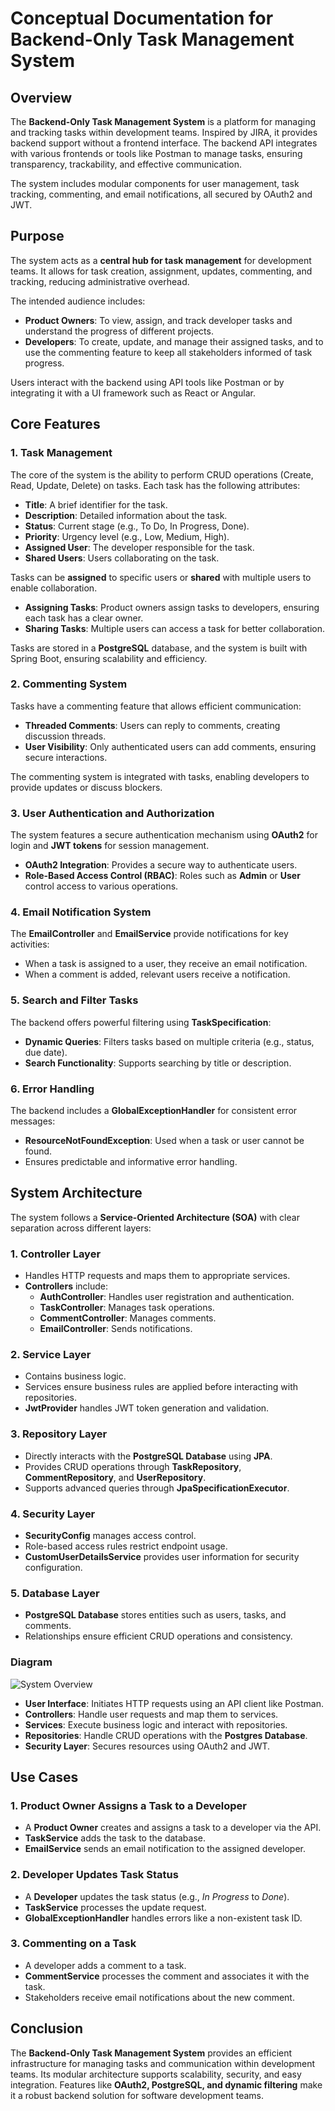 # Conceptual Documentation for Backend-Only Task Management System

## Overview
The **Backend-Only Task Management System** is a platform for managing and tracking tasks within development teams. Inspired by JIRA, it provides backend support without a frontend interface. The backend API integrates with various frontends or tools like Postman to manage tasks, ensuring transparency, trackability, and effective communication.

The system includes modular components for user management, task tracking, commenting, and email notifications, all secured by OAuth2 and JWT.

## Purpose
The system acts as a **central hub for task management** for development teams. It allows for task creation, assignment, updates, commenting, and tracking, reducing administrative overhead.

The intended audience includes:
- **Product Owners**: To view, assign, and track developer tasks and understand the progress of different projects.
- **Developers**: To create, update, and manage their assigned tasks, and to use the commenting feature to keep all stakeholders informed of task progress.

Users interact with the backend using API tools like Postman or by integrating it with a UI framework such as React or Angular.

## Core Features

### 1. Task Management
The core of the system is the ability to perform CRUD operations (Create, Read, Update, Delete) on tasks. Each task has the following attributes:
- **Title**: A brief identifier for the task.
- **Description**: Detailed information about the task.
- **Status**: Current stage (e.g., To Do, In Progress, Done).
- **Priority**: Urgency level (e.g., Low, Medium, High).
- **Assigned User**: The developer responsible for the task.
- **Shared Users**: Users collaborating on the task.

Tasks can be **assigned** to specific users or **shared** with multiple users to enable collaboration.
- **Assigning Tasks**: Product owners assign tasks to developers, ensuring each task has a clear owner.
- **Sharing Tasks**: Multiple users can access a task for better collaboration.

Tasks are stored in a **PostgreSQL** database, and the system is built with Spring Boot, ensuring scalability and efficiency.

### 2. Commenting System
Tasks have a commenting feature that allows efficient communication:
- **Threaded Comments**: Users can reply to comments, creating discussion threads.
- **User Visibility**: Only authenticated users can add comments, ensuring secure interactions.

The commenting system is integrated with tasks, enabling developers to provide updates or discuss blockers.

### 3. User Authentication and Authorization
The system features a secure authentication mechanism using **OAuth2** for login and **JWT tokens** for session management.
- **OAuth2 Integration**: Provides a secure way to authenticate users.
- **Role-Based Access Control (RBAC)**: Roles such as **Admin** or **User** control access to various operations.

### 4. Email Notification System
The **EmailController** and **EmailService** provide notifications for key activities:
- When a task is assigned to a user, they receive an email notification.
- When a comment is added, relevant users receive a notification.

### 5. Search and Filter Tasks
The backend offers powerful filtering using **TaskSpecification**:
- **Dynamic Queries**: Filters tasks based on multiple criteria (e.g., status, due date).
- **Search Functionality**: Supports searching by title or description.

### 6. Error Handling
The backend includes a **GlobalExceptionHandler** for consistent error messages:
- **ResourceNotFoundException**: Used when a task or user cannot be found.
- Ensures predictable and informative error handling.

## System Architecture
The system follows a **Service-Oriented Architecture (SOA)** with clear separation across different layers:

### 1. Controller Layer
- Handles HTTP requests and maps them to appropriate services.
- **Controllers** include:
  - **AuthController**: Handles user registration and authentication.
  - **TaskController**: Manages task operations.
  - **CommentController**: Manages comments.
  - **EmailController**: Sends notifications.

### 2. Service Layer
- Contains business logic.
- Services ensure business rules are applied before interacting with repositories.
- **JwtProvider** handles JWT token generation and validation.

### 3. Repository Layer
- Directly interacts with the **PostgreSQL Database** using **JPA**.
- Provides CRUD operations through **TaskRepository**, **CommentRepository**, and **UserRepository**.
- Supports advanced queries through **JpaSpecificationExecutor**.

### 4. Security Layer
- **SecurityConfig** manages access control.
- Role-based access rules restrict endpoint usage.
- **CustomUserDetailsService** provides user information for security configuration.

### 5. Database Layer
- **PostgreSQL Database** stores entities such as users, tasks, and comments.
- Relationships ensure efficient CRUD operations and consistency.

### Diagram
![System Overview](/SystemOverview.png)
- **User Interface**: Initiates HTTP requests using an API client like Postman.
- **Controllers**: Handle user requests and map them to services.
- **Services**: Execute business logic and interact with repositories.
- **Repositories**: Handle CRUD operations with the **Postgres Database**.
- **Security Layer**: Secures resources using OAuth2 and JWT.

## Use Cases

### 1. Product Owner Assigns a Task to a Developer
- A **Product Owner** creates and assigns a task to a developer via the API.
- **TaskService** adds the task to the database.
- **EmailService** sends an email notification to the assigned developer.

### 2. Developer Updates Task Status
- A **Developer** updates the task status (e.g., *In Progress* to *Done*).
- **TaskService** processes the update request.
- **GlobalExceptionHandler** handles errors like a non-existent task ID.

### 3. Commenting on a Task
- A developer adds a comment to a task.
- **CommentService** processes the comment and associates it with the task.
- Stakeholders receive email notifications about the new comment.

## Conclusion
The **Backend-Only Task Management System** provides an efficient infrastructure for managing tasks and communication within development teams. Its modular architecture supports scalability, security, and easy integration. Features like **OAuth2, PostgreSQL, and dynamic filtering** make it a robust backend solution for software development teams.

